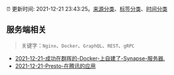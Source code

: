 :alarm_clock: 更新时间: 2021-12-21 23:43:25。[来源分类](../README.md)、[标签分类](../TAGS.md)、[时间分类](../TIMELINE.md)

## 服务端相关


> 关键字：`Nginx`、`Docker`、`GraphQL`、`REST`、`gRPC`



- [2021-12-21-成功在群晖的-Docker-上自建了-Synapse-服务器.](https://www.v2ex.com/t/823651) 
- [2021-12-21-Presto-在腾讯的应用](https://toutiao.io/k/esvptch) 